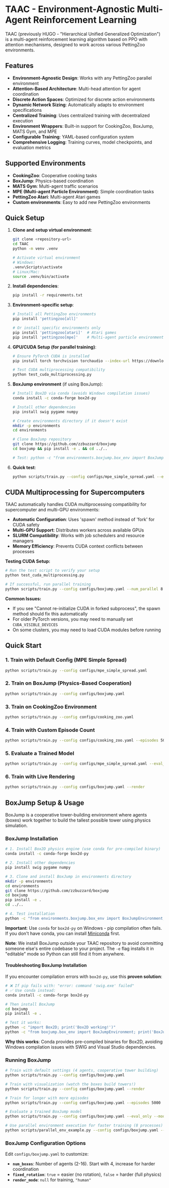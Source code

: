 # TAAC - Environment-Agnostic Multi-Agent Reinforcement Learning

TAAC (previously HUGO - "Hierarchical Unified Generalized Optimization") is a multi-agent reinforcement learning algorithm based on PPO with attention mechanisms, designed to work across various PettingZoo environments.

## Features

- **Environment-Agnostic Design**: Works with any PettingZoo parallel environment
- **Attention-Based Architecture**: Multi-head attention for agent coordination  
- **Discrete Action Spaces**: Optimized for discrete action environments
- **Dynamic Network Sizing**: Automatically adapts to environment specifications
- **Centralized Training**: Uses centralized training with decentralized execution
- **Environment Wrappers**: Built-in support for CookingZoo, BoxJump, MATS Gym, and MPE
- **Configurable Training**: YAML-based configuration system
- **Comprehensive Logging**: Training curves, model checkpoints, and evaluation metrics

## Supported Environments

- **CookingZoo**: Cooperative cooking tasks
- **BoxJump**: Physics-based coordination
- **MATS Gym**: Multi-agent traffic scenarios  
- **MPE (Multi-agent Particle Environment)**: Simple coordination tasks
- **PettingZoo Atari**: Multi-agent Atari games
- **Custom environments**: Easy to add new PettingZoo environments

## Quick Setup

1. **Clone and setup virtual environment**:
   ```bash
   git clone <repository-url>
   cd TAAC
   python -m venv .venv
   
   # Activate virtual environment
   # Windows:
   .venv\Scripts\activate
   # Linux/Mac:
   source .venv/bin/activate
   ```

2. **Install dependencies**:
   ```bash
   pip install -r requirements.txt
   ```

3. **Environment-specific setup**:
   ```bash
   # Install all PettingZoo environments
   pip install 'pettingzoo[all]'
   
   # Or install specific environments only
   pip install 'pettingzoo[atari]'  # Atari games
   pip install 'pettingzoo[mpe]'    # Multi-agent particle environments
   ```

4. **GPU/CUDA Setup (for parallel training)**:
   ```bash
   # Ensure PyTorch CUDA is installed
   pip install torch torchvision torchaudio --index-url https://download.pytorch.org/whl/cu118
   
   # Test CUDA multiprocessing compatibility
   python test_cuda_multiprocessing.py
   ```

5. **BoxJump environment** (if using BoxJump):
   ```bash
   # Install Box2D via conda (avoids Windows compilation issues)
   conda install -c conda-forge box2d-py
   
   # Install other dependencies
   pip install swig pygame numpy
   
   # Create environments directory if it doesn't exist
   mkdir -p environments
   cd environments
   
   # Clone BoxJump repository
   git clone https://github.com/zzbuzzard/boxjump
   cd boxjump && pip install -e . && cd ../..
   
   # Test: python -c "from environments.boxjump.box_env import BoxJumpEnvironment; print('Success!')"
   ```

6. **Quick test**:
   ```bash
   python scripts/train.py --config configs/mpe_simple_spread.yaml --episodes 10
   ```

## CUDA Multiprocessing for Supercomputers

TAAC automatically handles CUDA multiprocessing compatibility for supercomputer and multi-GPU environments:

- **Automatic Configuration**: Uses 'spawn' method instead of 'fork' for CUDA safety
- **Multi-GPU Support**: Distributes workers across available GPUs  
- **SLURM Compatibility**: Works with job schedulers and resource managers
- **Memory Efficiency**: Prevents CUDA context conflicts between processes

**Testing CUDA Setup:**
```bash
# Run the test script to verify your setup
python test_cuda_multiprocessing.py

# If successful, run parallel training
python scripts/train.py --config configs/boxjump.yaml --num_parallel 8
```

**Common Issues:**
- If you see "Cannot re-initialize CUDA in forked subprocess", the spawn method should fix this automatically
- For older PyTorch versions, you may need to manually set `CUDA_VISIBLE_DEVICES`
- On some clusters, you may need to load CUDA modules before running

## Quick Start

### 1. Train with Default Config (MPE Simple Spread)

```bash
python scripts/train.py --config configs/mpe_simple_spread.yaml
```

### 2. Train on BoxJump (Physics-Based Cooperation)

```bash
python scripts/train.py --config configs/boxjump.yaml
```

### 3. Train on CookingZoo Environment

```bash
python scripts/train.py --config configs/cooking_zoo.yaml
```

### 4. Train with Custom Episode Count

```bash
python scripts/train.py --config configs/cooking_zoo.yaml --episodes 5000
```

### 5. Evaluate a Trained Model

```bash
python scripts/train.py --config configs/mpe_simple_spread.yaml --eval_only --model_path files/Models/mpe_simple_spread/best_model.pth
```

### 6. Train with Live Rendering

```bash
python scripts/train.py --config configs/boxjump.yaml --render
```

## BoxJump Setup & Usage

BoxJump is a cooperative tower-building environment where agents (boxes) work together to build the tallest possible tower using physics simulation.

### BoxJump Installation

```bash
# 1. Install Box2D physics engine (use conda for pre-compiled binary)
conda install -c conda-forge box2d-py

# 2. Install other dependencies
pip install swig pygame numpy

# 3. Clone and install BoxJump in environments directory
mkdir -p environments
cd environments
git clone https://github.com/zzbuzzard/boxjump
cd boxjump
pip install -e .
cd ../..

# 4. Test installation
python -c "from environments.boxjump.box_env import BoxJumpEnvironment; print('BoxJump installed successfully!')"
```

**Important**: Use `conda` for `box2d-py` on Windows - pip compilation often fails. If you don't have conda, you can install [Miniconda](https://docs.conda.io/en/latest/miniconda.html) first.

**Note**: We install BoxJump outside your TAAC repository to avoid committing someone else's entire codebase to your project. The `-e` flag installs it in "editable" mode so Python can still find it from anywhere.

#### Troubleshooting BoxJump Installation

If you encounter compilation errors with `box2d-py`, use this **proven solution**:

```bash
# ❌ If pip fails with: "error: command 'swig.exe' failed"
# ✅ Use conda instead:
conda install -c conda-forge box2d-py

# Then install BoxJump
cd boxjump
pip install -e .

# Test it works:
python -c "import Box2D; print('Box2D working!')"
python -c "from boxjump.box_env import BoxJumpEnvironment; print('BoxJump ready!')"
```

**Why this works**: Conda provides pre-compiled binaries for Box2D, avoiding Windows compilation issues with SWIG and Visual Studio dependencies.

### Running BoxJump

```bash
# Train with default settings (4 agents, cooperative tower building)
python scripts/train.py --config configs/boxjump.yaml

# Train with visualization (watch the boxes build towers!)
python scripts/train.py --config configs/boxjump.yaml --render

# Train for longer with more episodes
python scripts/train.py --config configs/boxjump.yaml --episodes 5000

# Evaluate a trained BoxJump model
python scripts/train.py --config configs/boxjump.yaml --eval_only --model_path files/Models/boxjump/best_model.pth

# Use parallel environment execution for faster training (8 processes)
python scripts/parallel_env_example.py --config configs/boxjump.yaml --num_processes 8
```

### BoxJump Configuration Options

Edit `configs/boxjump.yaml` to customize:

- **`num_boxes`**: Number of agents (2-16). Start with 4, increase for harder coordination
- **`fixed_rotation`**: `true` = easier (no rotation), `false` = harder (full physics)
- **`render_mode`**: `null` for training, `"human"`